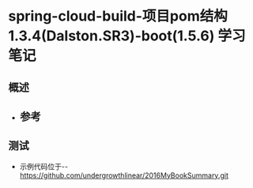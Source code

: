 # spring-cloud-build-项目pom结构1.3.4(Dalston.SR3)-boot(1.5.6) 学习笔记
## 概述
- 参考
    -
##
## 测试
- 示例代码位于-- https://github.com/undergrowthlinear/2016MyBookSummary.git